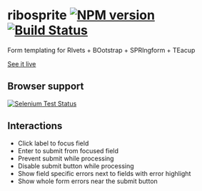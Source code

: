 ribosprite [![NPM version](https://badge.fury.io/js/ribosprite.png)](http://badge.fury.io/js/ribosprite) [![Build Status](https://travis-ci.org/hurrymaplelad/ribosprite.png)](https://travis-ci.org/hurrymaplelad/ribosprite)
==============

Form templating for RIvets + BOotstrap + SPRIngform + TEacup

[See it live](http://hurrymaplelad.github.io/ribosprite/)


Browser support
---------------

[![Selenium Test Status](https://saucelabs.com/browser-matrix/ribosprite.svg)](https://saucelabs.com/u/ribosprite)


Interactions
------------

- Click label to focus field
- Enter to submit from focused field
- Prevent submit while processing
- Disable submit button while processing
- Show field specific errors next to fields with error highlight
- Show whole form errors near the submit button
